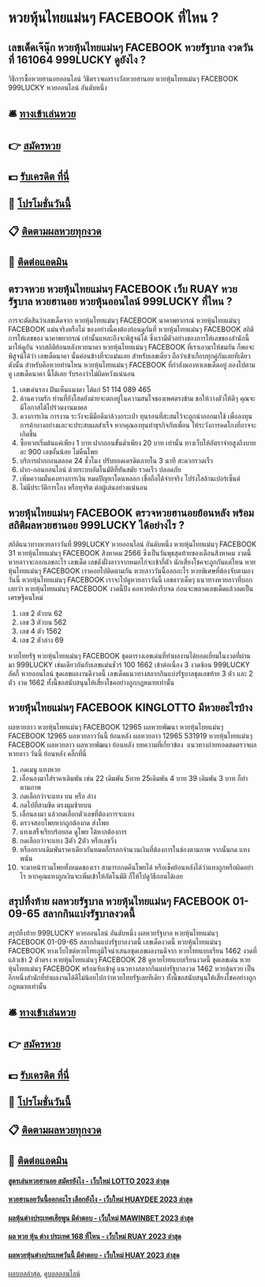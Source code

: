 # หวยหุ้นไทยแม่นๆ FACEBOOK ที่ไหน ?
## เลขเด็ดเจ๊นุ๊ก หวยหุ้นไทยแม่นๆ FACEBOOK หวยรัฐบาล งวดวันที่ 161064 999LUCKY ดูยังไง ?
วิธีการซื้อหวยฮานอยออนไลน์
วิธีตรวจผลรางวัลหวยฮานอย หวยหุ้นไทยแม่นๆ FACEBOOK 999LUCKY หวยออนไลน์ อันดับหนึ่ง

## 🛎 [ทางเข้าเล่นหวย](https://bit.ly/3BG5bNw)
## 👉 [สมัครหวย](https://bit.ly/3BG5bNw)
## 💵 [รับเครดิต ที่นี่](https://bit.ly/3C3mvgS)
## 👑 [โปรโมชั่นวันนี้](https://bit.ly/3C3mvgS)
## 📋 [ติดตามผลหวยทุกงวด](https://bit.ly/3C3mvgS)
## 📱 [ติดต่อแอดมิน](https://bit.ly/3C3mvgS)

## ตรวจหวย หวยหุ้นไทยแม่นๆ FACEBOOK เว็บ RUAY หวยรัฐบาล หวยฮานอย หวยหุ้นออนไลน์ 999LUCKY ที่ไหน ?
การจะตัดสินว่าเลขเด็ดจาก หวยหุ้นไทยแม่นๆ FACEBOOK นาคาพยากรณ์ หวยหุ้นไทยแม่นๆ FACEBOOK แม่นจริงหรือไม่ ของอย่างนี้คงต้องย้อนดูกันที่ หวยหุ้นไทยแม่นๆ FACEBOOK สถิติการให้เลขของ นาคาพยากรณ์ เท่านั้นแหละถึงจะพิสูจน์ได้ ซึ่งเรามีตัวอย่างของการให้เลขของสำนักนี้ มาให้ดูกัน
จากสถิติย้อนหลังหวยนาคา หวยหุ้นไทยแม่นๆ FACEBOOK ที่เราเอามาให้ชมกัน ก็พอจะพิสูจน์ได้ว่า เลขเด็ดนาคา นั้นค่อนข้างที่จะแม่นเลย สำหรับเลขเดี่ยว ถือว่าเข้าเกือบทุกคู่กันเลยทีเดียว ดังนั้น สำหรับคือหวยท่านไหน หวยหุ้นไทยแม่นๆ FACEBOOK ที่กำลังมองหาเลขเด็ดอยู่ ลองไปตามดู เลขเด็ดนาคา นี้ได้เลย รับรองว่าไม่ผิดหวังแน่นอน
1. เลขเด่นรอง ฝันเห็นแมงดา ได้แก่ 51 114 089 465
2. ด้านความรัก ท่านที่ยังโสดยังม่ายจะตกอยู่ในความสนใจของเพศตรงข้าม ขอให้วางตัวให้ดีๆ คุณจะมีโอกาสได้ไปร่วมงานมงคล
3. ดวงการเงิน การงาน ระวังจะมีมือดีมาล้วงกระเป๋า ทุนรอนที่สะสมไว้จะถูกนำออกมาใช้ เพื่อลงทุนการค้าบางอย่างและจะประสบผลสำเร็จ หากคุณลงทุนทำธุรกิจกับเพื่อน ให้ระวังการคดโกงที่อาจจะเกิดขึ้น
4. ซื้อหวยเริ่มต้นแค่เพียง 1 บาท ฝากถอนขั้นต่ำเพียง 20 บาท เท่านั้น ทางเว็บให้อัตราจ่ายสูงถึงบาทละ 900 เลขอั้นน้อย ไม่คืนโพย
5. บริการฝากถอนตลอด 24 ชั่วโมง ปรับยอดเครดิตภายใน 3 นาที สะดวกรวดเร็ว
6. ฝาก-ถอนออนไลน์ ด้วยระบบอัตโนมัติที่ทันสมัย รวดเร็ว ปลอดภัย
7. เพิ่มความมั่นคงทางการเงิน หมดปัญหาโดนหลอก เชื่อถือได้จ่ายจริง โปร่งใสล้านเปอร์เซ็นต์
8. ไม่มีประวัติการโกง หรือทุจริต ต่อผู้เล่นอย่างแน่นอน

## หวยหุ้นไทยแม่นๆ FACEBOOK ตรวจหวยฮานอยย้อนหลัง พร้อมสถิติผลหวยฮานอย 999LUCKY ได้อย่างไร ?
สถิติแนวทางหวยลาววันที่ 999LUCKY หวยออนไลน์ อันดับหนึ่ง หวยหุ้นไทยแม่นๆ FACEBOOK 31 หวยหุ้นไทยแม่นๆ FACEBOOK สิงหาคม 2566 ซึ่งเป็นวันพุธสุดท้ายของเดือนสิงหาคม งวดนี้ หวยลาวจะออกเลขอะไร เลขเด็ด เลขดังฝั่งลาวจากหมอไก่จะเข้ากี่ตัว นักเสี่ยงโชคจะถูกกันแค่ไหน หวยหุ้นไทยแม่นๆ FACEBOOK เราคอยไปติดตามกัน
หวยลาววันนี้ออกอะไร หวยพิเศษที่ต้องจับตามองวันนี้ หวยหุ้นไทยแม่นๆ FACEBOOK เราจะไปดูหวยลาววันนี้ เลขลาวเด็ดๆ แนวทางหวยลาวที่บอกเลยว่า หวยหุ้นไทยแม่นๆ FACEBOOK งวดนี้ปัง คอหวยต้องรีบจด ก่อนจะพลาดเลขเด็ดแล้วอดเป็นเศรษฐีคนใหม่
1. เลข 2 ตัวบน 62
2. เลข 3 ตัวบน 562
3. เลข 4 ตัว 1562
4. เลข 2 ตัวล่าง 69

หวยไทยรัฐ หวยหุ้นไทยแม่นๆ FACEBOOK ชุดตารางเลขเด่นที่ทำผลงานได้ยอดเยี่ยมในงวดที่ผ่านมา 999LUCKY เช่นเดียวกันกับเลขแม่นชัวร์ 100 1662 เข้าต่อเนื่อง 3 งวดซ้อน 999LUCKY ลัคกี้ หวยออนไลน์ ชุดเลขผลงานดีงวดนี้ เลขเด็ดแนวทางสลากกินแบ่งรัฐบาลชุดเลขท้าย 3 ตัว และ 2 ตัว งวด 1662 ทั้งนี้ขอสนับสนุนให้เสี่ยงโชคอย่างถูกกฎหมายเท่านั้น

## หวยหุ้นไทยแม่นๆ FACEBOOK KINGLOTTO มีหวยอะไรบ้าง
ผลหวยลาว หวยหุ้นไทยแม่นๆ FACEBOOK 12965 ผลหวยพัฒนา หวยหุ้นไทยแม่นๆ FACEBOOK 12965 ผลหวยลาววันนี้ ย้อนหลัง
ผลหวยลาว 12965 531919
 หวยหุ้นไทยแม่นๆ FACEBOOK ผลหวยลาว ผลหวยพัฒนา ย้อนหลัง 
บทความที่เกี่ยวข้อง
 แนวทางถ่ายทอดสดตรวจผล หวยลาว วันนี้ ย้อนหลัง คลิ๊กที่นี่  
1. กดเมนู แทงหวย
2. เลื่อนลงมาใส่ราคาเดิมพัน เช่น 22 เดิมพัน 5บาท 25เดิมพัน 4 บาท 39 เดิมพัน 3 บาท ก็ทำตามภาพ
3. กดเลือกว่าจะแทง บน หรือ ล่าง
4. กดไปที่สามขีด ตรงมุมซ้ายบน
5. เลื่อนลงมา แล้วกดเลือกตัวเลขที่ต้องการจะแทง
6. ตรวจสอบโพยหากถูกต้องกด ส่งโพย
7. แทงเสร็จเรียบร้อยกด ดูโพย ได้หากต้องการ
8. กดเลือกว่าจะแทง 3ตัว 2ตัว หรือเลขวิ่ง
9. หรืออยากเดิมพันราคาเดียวกันหมดก็กรอกจำนวนเงินที่ต้องการในช่องตามภาพ จากนั้นกด แทงพนัน
10. จะมาหน้ารวมโพยทั้งหมดของเรา สามารถกดคืนโพยได้ หรือเช็คย้อนหลังได้ว่าแทงถูกหรือผิดอย่าไร หากคุณแทงถูกเงินจะเพิ่มเข้าให้อัตโนมัติ ก็ให้ไปดูวิธีถอนได้เลย

## สรุปทิ้งท้าย ผลหวยรัฐบาล หวยหุ้นไทยแม่นๆ FACEBOOK 01-09-65 สลากกินแบ่งรัฐบาลงวดนี้
สรุปทิ้งท้าย 999LUCKY หวยออนไลน์ อันดับหนึ่ง ผลหวยรัฐบาล หวยหุ้นไทยแม่นๆ FACEBOOK 01-09-65 สลากกินแบ่งรัฐบาลงวดนี้ เลขเด็ดงวดนี้ หวยหุ้นไทยแม่นๆ FACEBOOK ทางเว็บไซต์หวยไทยภูมิใจนำเสนอชุดเลขผลงานดีจาก หวยไทยแบบเรียน 1462 งวดที่แล้วเข้า 2 ตัวตรง หวยหุ้นไทยแม่นๆ FACEBOOK 28 ดูหวยไทยแบบเรียนงวดนี้ ชุดเลขเด่น หวยหุ้นไทยแม่นๆ FACEBOOK พร้อมจับเข้าคู่ แนวทางสลากกินแบ่งรัฐบาลงวด 1462 หวยลุ้นรวย เป็นอีกหนึ่งสำนักที่ทำผลงานได้ดีไม่น้อยไปกว่าหวยไทยรัฐเลยทีเดียว ทั้งนี้ขอสนับสนุนให้เสี่ยงโชคอย่างถูกกฎหมายเท่านั้น

## 🛎 [ทางเข้าเล่นหวย](https://bit.ly/3BG5bNw)
## 👉 [สมัครหวย](https://bit.ly/3BG5bNw)
## 💵 [รับเครดิต ที่นี่](https://bit.ly/3C3mvgS)
## 👑 [โปรโมชั่นวันนี้](https://bit.ly/3C3mvgS)
## 📋 [ติดตามผลหวยทุกงวด](https://bit.ly/3C3mvgS)
## 📱 [ติดต่อแอดมิน](https://bit.ly/3C3mvgS)

#### [สูตรเล่นหวยฮานอย สมัครยังไง - เว็บใหม่ LOTTO 2023 ล่าสุด](https://atom.io/themes/สูตรเล่นหวยฮานอย%20สมัครยังไง%20-%20เว็บใหม่%20lotto%202023%20ล่าสุด)
#### [หวยฮานอยวันนี้ออกอะไร เลือกยังไง - เว็บใหม่ HUAYDEE 2023 ล่าสุด](https://atom.io/themes/หวยฮานอยวันนี้ออกอะไร%20เลือกยังไง%20-%20เว็บใหม่%20huaydee%202023%20ล่าสุด)
#### [ผลหุ้นต่างประเทศเฮียพูน มีคำตอบ - เว็บใหม่ MAWINBET 2023 ล่าสุด](https://atom.io/themes/ผลหุ้นต่างประเทศเฮียพูน%20มีคำตอบ%20-%20เว็บใหม่%20mawinbet%202023%20ล่าสุด)
#### [ผล หวย หุ้น ต่าง ประเทศ 168 ที่ไหน - เว็บใหม่ RUAY 2023 ล่าสุด](https://atom.io/themes/ผล%20หวย%20หุ้น%20ต่าง%20ประเทศ%20168%20ที่ไหน%20-%20เว็บใหม่%20ruay%202023%20ล่าสุด)
#### [ผลหวยหุ้นต่างประเทศวันนี้ มีคำตอบ - เว็บใหม่ HUAY 2023 ล่าสุด](https://atom.io/themes/ผลหวยหุ้นต่างประเทศวันนี้%20มีคำตอบ%20-%20เว็บใหม่%20huay%202023%20ล่าสุด)

[ผลบอลล่าสุด](https://siamsport.tv "ผลบอลล่าสุด"), [ดูบอลออนไลน์](https://siamsport.tv/ดูบอลสด "ดูบอลออนไลน์")